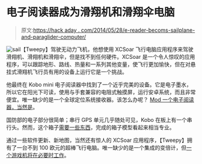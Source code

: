 # 电子阅读器成为滑翔机和滑翔伞电脑

> 原文:[https://hack aday . com/2014/05/28/e-reader-becoms-sailplane-and-paraglider-computer/](https://hackaday.com/2014/05/28/e-reader-becomes-sailplane-and-paraglider-computer/)

![sail](../Images/796041152ab7458d08cc1d005f2fe63b.png)【Tweepy】驾驶无动力飞机，他想使用 XCSoar 飞行电脑应用程序来驾驶滑翔机、滑翔机和滑翔伞，但是找不到任何硬件。XCSoar 是一个令人惊叹的应用程序，可以跟踪地形、路线、热量和一系列其他变量，使飞行更加愉快，但在对悬挂式滑翔机飞行员有用的设备上运行它是一个挑战。

他最终在 Kobo mini 电子阅读器中找到了一个近乎完美的设备。它是电子墨水，所以它在阳光下可读，使用与手套兼容的电阻式触摸屏，运行安卓系统，而且非常便宜。唯一缺少的是一个全球定位系统接收器。该怎么办呢？ [Mod 一个电子阅读器，当然是](http://www.dotmana.com/weblog/2014/05/kobo-mini-gps-mod/)。

国防部的电子部分很简单；串行 GPS 单元几乎随处可见，Kobo 在板上有一个串行头。然而，这个箱子[需要一些东西](http://www.thingiverse.com/thing:183936)，完成的箱子模型看起来相当专业。

通过一些软件更新、新地图，当然还有惊人的 XCSoar 应用程序，【Tweepy】拥有了一台不到 100 欧元的超棒飞行电脑。唯一缺少的是一个集成的变倍计，但[一个游戏机将在必要时工作](http://hackaday.com/2005/10/02/gba-variometer/)。